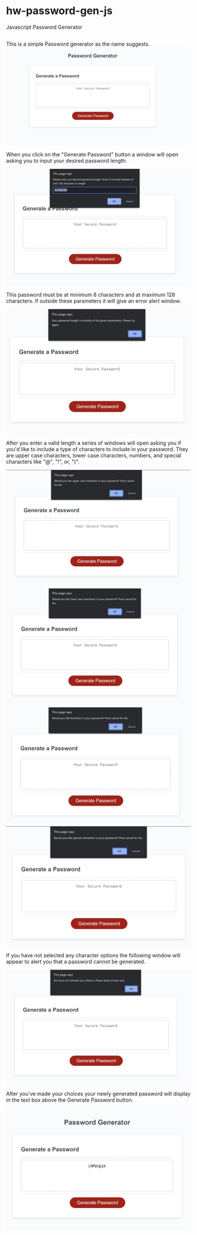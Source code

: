 # hw-password-gen-js
Javascript Password Generator

##
This is a simple Password generator as the name suggests.
![Password generator page on Load](./images/psg1.jpg "Initial Page")

When you click on the "Generate Password" button a window will open asking you to input your desired password length. 

![Password generator password length Input](./images/psg2.jpg "Password Length Window")

This password must be at minimum 8 characters and at maximum 128 characters. If outside these parameters it will give an error alert window.

![Password generator password length Error](./images/psg3.jpg "Password Length Error Window")

After you enter a valid length a series of windows will open asking you if you'd like to include a type of characters to include in your password. They are upper case characters, lower case characters, numbers, and special characters like "@", "!", or, ")".

![Password generator Upper Case asking window](./images/psg4.jpg "Upper Case Window")
![Password generator Lower Case asking window](./images/psg5.jpg "Lower Case Window")
![Password generator Numbers asking window](./images/psg6.jpg "Numbers Window")
![Password generator Special Characters asking window](./images/psg7.jpg "Special Characters Window")

If you have not selected any character options the following window will appear to alert you that a password cannot be generated.

![No criterion selected error window](./images/psg9.jpg "No Criterion Window")


After you've made your choices your newly generated password will display in the text box above the Generate Password button.

![New password displayed on page](./images/psg8.jpg "New Password Displayed")